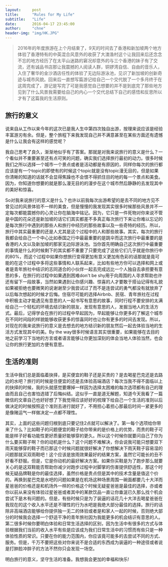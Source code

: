 ```yaml
---
layout:     post
title:      "Rules for My Life"
subtitle:   "Life"
date:       2016-04-17 23:45:00
author:     "chne"
header-img: "img/HK.JPG"
---
```

> 2016年的年度旅游在上个月结束了，9天的时间去了香港和新加坡两个地方体验了香港特有的中英混合风意外的收获了大澳渔村这个让我回来后还念念不忘的地方经历了在太平山迷路的窘况却意外的与三个香港的妹子有了交流，还有诚品书店那让我震撼的人阅读人群，铜锣湾自信、自由的音乐人，入住了奢华的金沙酒店任性的体验了无边际游泳池，见识了新加坡的创新奇迹与城市风貌。回来后一直想写篇游记给自己一个交代脱了一个多月终于在这周完成了，游记是写完了可是我感觉自己想要的并不是到底完了那些地方见到了什么风景我需要给自己的内心一个交代总结下自己的感悟和反思所以才有了这篇我的生活原则。

## 旅行的意义

说来自从工作以来今年的这次已是我人生中第四次独自出游，按理来说应该是经验丰富游刃有余。但是，整个旅程下来我发现自己并不满意甚至在某些方面还有遗憾是什么让我会有这样的感觉呢？

我自己思考了良久，渐渐地似乎有了答案。那就是对我来说旅行的意义是什么？一个看似并不重要甚至还有点可笑的问题，确实我们选择旅行最初的动力。很多时候我们之所以选择一个城市一个景点或者是活动都是有原因的，同样你每次的旅行都应该是有一个topic的即使有的时候这个topic就是没有topic漫无目的，但是如果你清晰的知道的话就不会显得焦躁也不会恨不得抓住目的地的每一个景点和美食。因为，你知道你想要的就是那么漫无目的的漫步在这个城市然后静静的去发现其中的美好和惊喜。

So对我来说旅行的意义是什么？也许以前我每次出游希望的是去不同的地方见不曾见过的风景体验不一样的美食，但是慢慢的我发现其实很多时候那些风景并不一定每次都能震撼你的心灵让你在脑海中铭记。因为，它只是一件死物对你来说不管是中国的花朵还是新加坡的话它们其实都差不多真正每次旅行下来让你难以忘记的是每次旅行中遇到的那些人和旅行中经历的那些故事以及一些奇特的经历。所以，旅行中其实最重要的还是人尤其是这个过程中的人和那些故事。其实，每次的旅行我都会给自己一个中心比如泰国之行中最最重要的是跳伞而这次旅行中最重要的是香港的人文以及新加坡的那家无边际游泳池。当你首先明确自己这次旅行中最重要的事情是什么的时候剩下的其实都不重要了只要完成了这些它们几乎就是你旅行中的80%，而这个过程中如果你想旅行变得更加有意义更加有色彩的话那就是竟可能的在这个过程中多将这些事情和人联系起来，比如有些地方你可以选择和网上或者是青年旅社中结识的志同道合的小伙伴一起去完成远比一个人独自去承担要有意思的多，在旅行的过程中如果遇到困难don't be shy用于向周围的人寻求帮助也许还有留下一段故事，当然如果遇到让你感兴趣、惊喜的人才要敢于搭讪记得有礼貌如果被拒绝也要微笑的说谢谢至少我尝试过了而不是连尝试的勇气都没有就放弃了以后每次想起的时候才后悔。住宿尽可能的选择Airbnb、民宿、青年旅社在过程中积极主动才能遇见有意思的人一起书写有意思的故事，同时行程不要安排的太满给自己一个轻松的环境去结识新的朋友，发现有意思的人，发掘当地人的生活方式。最后，记得学会在旅行的过程中早起因为，早起能够让你更多的了解这个城市在不同时间段的样貌能够收获更多的惊喜同时也让你有更多的时间去发现。所以，对现在的我来说旅行的意义是去想去的地方结识新的朋友然后一起去体验当地的生活方式发现其中的美。By the way很多时候语言其实很重要，如果能够在去目的地之前学习下当地的方言或者语言能够让你更加深刻的体会当地人体验当然，也会让你的旅行更加的方便有意思。


## 生活的准则

生活中我们总是面临着抉择，是买便宜的鞋子还是买贵的？是去喝星巴克还是去路边的水吧？旅行的时候是住便宜的还是去体验高端酒店？每次当我不得不面临以上的抉择的时候，我的头就感觉要爆掉一样因为选择太困难的每次选项都有自己的理由而且自己也害怕选错了后悔纠结。这似乎一直是道无解题，知道今天我看了一篇微信的文章自己也好好想了下我觉得应该好好的梳理下给自己一个生活的准则以后做决定的时候按照这个准则去进行就好了，不用担心着担心那最后时间一紧更多的是像赌运气一样做决定一点都不理性。


其实，上面的这些问题归根到底只要记住2点就可以解决了。第一每个选项给你带来了什么？比如鞋子的问题便宜的鞋子给你带来的是价格上的优势，而贵的鞋子可能是样子好看功能性更好质量好能够穿的更久。所以这个时候你就要问自己了你为什么要买鞋子啊？你的动机是什么？这个问题不难解决，你会说我可能只想要双下雨天能够穿的鞋子而已那这个时候问题就很好解决了你想解决下雨天鞋子容易湿的问题那就买双雨鞋吧！这个应该是放雨效果最好的结果方案，虽然它可能长的丑不好看不舒服。但是，它是你动机的最好解决方案。如果你买鞋是为了跑步那么就要关心的是这双鞋能否帮助你减少对跑步过程中对脚掌的伤害提供舒适性，那这个时候无疑品牌鞋是你的最佳选择，虽然价格是贵点但是其中的技术含量是值这个价的。再换到星巴克是水吧的问题如果是在机场这种场景周围一碗面都要几十大洋而星爸爸的价格还是和机场外一样的价格这个时候无疑星爸爸是最佳的选择，亦或者你以前从来没有体验过星爸爸或者其中的某款饮品一直让你垂涎已久那么找个机会尝试下是木有问题的。但是，有些时候只是为了装逼的话花几十大洋去喝星爸爸在我现在的这个收入水平还是不理性的行为水吧是我绝大部分最佳的选择。旅行的话除非高端酒店能够给你提供独一无二的体验或者是和家人一起的时候，否则绝大部分的时候我会选择一个舒适干净的青年旅社因为我能更多的机会结识有意思的人。第二很多时候你要明白体验和日常生活选择的区别，因为生活中有很多的方式与体验根据我们当前的收入水平有些是应该成为我们日常生活中的习惯而有些只是一种体验性质的常识。只要在你的能力范围内，你应该竟可能多的去尝试不同的方式、服务。但是，千万不要把这些对你来说不是合适的东西成为装逼的一种途径或者说是打肿脸冲胖子的方法不然你只会发现一场空。

明白旅行的意义，坚守生活的准备。我想我会更加的幸福和快乐!

